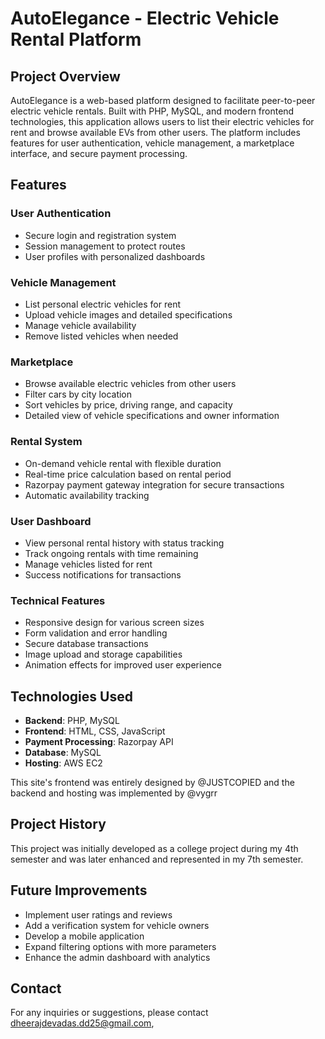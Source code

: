 # AutoElegance - Electric Vehicle Rental Platform

## Project Overview
AutoElegance is a web-based platform designed to facilitate peer-to-peer electric vehicle rentals. Built with PHP, MySQL, and modern frontend technologies, this application allows users to list their electric vehicles for rent and browse available EVs from other users. The platform includes features for user authentication, vehicle management, a marketplace interface, and secure payment processing.

## Features

### User Authentication
- Secure login and registration system
- Session management to protect routes
- User profiles with personalized dashboards

### Vehicle Management
- List personal electric vehicles for rent
- Upload vehicle images and detailed specifications
- Manage vehicle availability
- Remove listed vehicles when needed

### Marketplace
- Browse available electric vehicles from other users
- Filter cars by city location
- Sort vehicles by price, driving range, and capacity
- Detailed view of vehicle specifications and owner information

### Rental System
- On-demand vehicle rental with flexible duration
- Real-time price calculation based on rental period
- Razorpay payment gateway integration for secure transactions
- Automatic availability tracking

### User Dashboard
- View personal rental history with status tracking
- Track ongoing rentals with time remaining
- Manage vehicles listed for rent
- Success notifications for transactions

### Technical Features
- Responsive design for various screen sizes
- Form validation and error handling
- Secure database transactions
- Image upload and storage capabilities
- Animation effects for improved user experience

## Technologies Used
- **Backend**: PHP, MySQL 
- **Frontend**: HTML, CSS, JavaScript
- **Payment Processing**: Razorpay API
- **Database**: MySQL
- **Hosting**: AWS EC2

This site's frontend was entirely designed by @JUSTCOPIED and the backend and hosting was implemented by @vygrr

## Project History
This project was initially developed as a college project during my 4th semester and was later enhanced and represented in my 7th semester.

## Future Improvements
- Implement user ratings and reviews
- Add a verification system for vehicle owners
- Develop a mobile application
- Expand filtering options with more parameters
- Enhance the admin dashboard with analytics

## Contact
For any inquiries or suggestions, please contact dheerajdevadas.dd25@gmail.com, 
